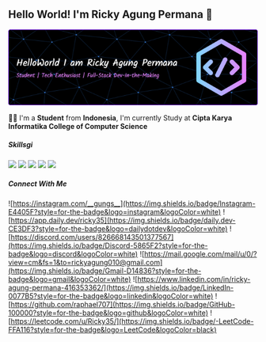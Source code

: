 ## Hello World! I'm Ricky Agung Permana 👋
![Git Hub banner](img/github-header-image%20.png)

👨‍🎓 I'm a **Student** from **Indonesia**, I'm currently Study at **Cipta Karya Informatika College of Computer Science**

##### Skillsgi
<img src="https://img.shields.io/badge/Python-FFD43B?style=for-the-badge&logo=python&logoColor=blue" /> <img src="https://img.shields.io/badge/HTML5-E34F26?style=for-the-badge&logo=html5&logoColor=white" /> <img src="https://img.shields.io/badge/CSS3-1572B6?style=for-the-badge&logo=css3&logoColor=white" /> <img src="https://img.shields.io/badge/JavaScript-323330?style=for-the-badge&logo=javascript&logoColor=F7DF1E" /> <img src="https://img.shields.io/badge/MySQL-005C84?style=for-the-badge&logo=mysql&logoColor=white" />

##### Connect With Me
![https://instagram.com/__gungs__](https://img.shields.io/badge/Instagram-E4405F?style=for-the-badge&logo=instagram&logoColor=white) ![https://app.daily.dev/ricky35](https://img.shields.io/badge/daily.dev-CE3DF3?style=for-the-badge&logo=dailydotdev&logoColor=white) ![https://discord.com/users/826668143501377567](https://img.shields.io/badge/Discord-5865F2?style=for-the-badge&logo=discord&logoColor=white) ![https://mail.google.com/mail/u/0/?view=cm&fs=1&to=rickyagung010@gmail.com](https://img.shields.io/badge/Gmail-D14836?style=for-the-badge&logo=gmail&logoColor=white) ![https://www.linkedin.com/in/ricky-agung-permana-416353362/](https://img.shields.io/badge/LinkedIn-0077B5?style=for-the-badge&logo=linkedin&logoColor=white) ![https://github.com/raphael707](https://img.shields.io/badge/GitHub-100000?style=for-the-badge&logo=github&logoColor=white) ![https://leetcode.com/u/Ricky35/](https://img.shields.io/badge/-LeetCode-FFA116?style=for-the-badge&logo=LeetCode&logoColor=black)
